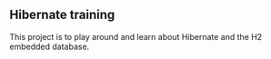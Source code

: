 ## Hibernate training

This project is to play around and learn about Hibernate and the H2 embedded database.